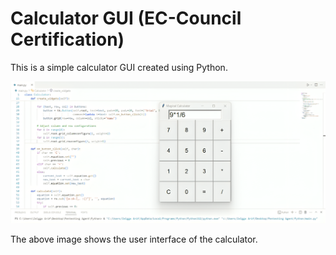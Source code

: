 # Calculator GUI (EC-Council Certification)

This is a simple calculator GUI created using Python.

![Calculator GUI](image/Calculator%20GUI%20in%20Python.png)

The above image shows the user interface of the calculator.
